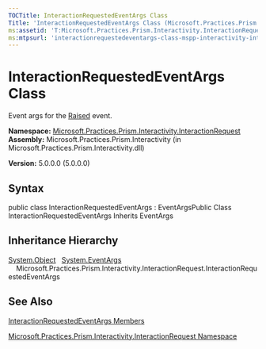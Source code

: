 ```yaml
---
TOCTitle: InteractionRequestedEventArgs Class
Title: 'InteractionRequestedEventArgs Class (Microsoft.Practices.Prism.Interactivity.InteractionRequest)'
ms:assetid: 'T:Microsoft.Practices.Prism.Interactivity.InteractionRequest.InteractionRequestedEventArgs'
ms:mtpsurl: 'interactionrequestedeventargs-class-mspp-interactivity-interactionrequest.md'
---
```


# InteractionRequestedEventArgs Class

Event args for the [Raised](https://msdn.microsoft.com/library/microsoft.practices.prism.interactivity.interactionrequest.iinteractionrequest.raised) event.

**Namespace:** [Microsoft.Practices.Prism.Interactivity.InteractionRequest](https://msdn.microsoft.com/library/microsoft.practices.prism.interactivity.interactionrequest)
**Assembly:** Microsoft.Practices.Prism.Interactivity (in Microsoft.Practices.Prism.Interactivity.dll)

**Version:** 5.0.0.0 (5.0.0.0)

## Syntax
public class InteractionRequestedEventArgs : EventArgsPublic Class InteractionRequestedEventArgs Inherits EventArgs

## Inheritance Hierarchy

<span id="familyToggle"></span>[System.Object](http://msdn.microsoft.com/en-us/library/e5kfa45b)
  [System.EventArgs](http://msdn.microsoft.com/en-us/library/118wxtk3)
    Microsoft.Practices.Prism.Interactivity.InteractionRequest.InteractionRequestedEventArgs

## See Also
[InteractionRequestedEventArgs Members](https://msdn.microsoft.com/allmembers.t:microsoft.practices.prism.interactivity.interactionrequest.interactionrequestedeventargs)

[Microsoft.Practices.Prism.Interactivity.InteractionRequest Namespace](https://msdn.microsoft.com/library/microsoft.practices.prism.interactivity.interactionrequest)
